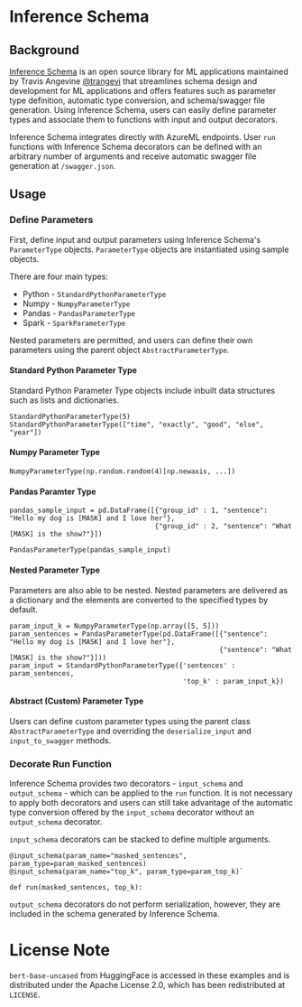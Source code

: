 # Inference Schema
## Background 
[Inference Schema](https://github.com/Azure/InferenceSchema) is an open source library for ML applications maintained by Travis Angevine [@trangevi](https://github.com/trangevi) that streamlines schema design and development for ML applications and offers features such as parameter type definition, automatic type conversion, and schema/swagger file generation. Using Inference Schema, users can easily define parameter types and associate them to functions with input and output decorators. 

Inference Schema integrates directly with AzureML endpoints. User `run` functions with Inference Schema decorators can be defined with an arbitrary number of arguments and receive automatic swagger file generation at `/swagger.json`. 

## Usage
### Define Parameters
First, define input and output parameters using Inference Schema's `ParameterType` objects. `ParameterType` objects are instantiated using sample objects. 

There are four main types: 
- Python - `StandardPythonParameterType` 
- Numpy - `NumpyParameterType` 
- Pandas - `PandasParameterType`
- Spark - `SparkParameterType`

Nested parameters are permitted, and users can define their own parameters using the parent object `AbstractParameterType`. 

#### Standard Python Parameter Type
Standard Python Parameter Type objects include inbuilt data structures such as lists and dictionaries. 

``` 
StandardPythonParameterType(5) 
StandardPythonParameterType(["time", "exactly", "good", "else", "year"]) 
``` 

#### Numpy Parameter Type

``` 
NumpyParameterType(np.random.random(4)[np.newaxis, ...])
``` 

#### Pandas Paramter Type

```
pandas_sample_input = pd.DataFrame([{"group_id" : 1, "sentence": "Hello my dog is [MASK] and I love her"},
                                    {"group_id" : 2, "sentence": "What [MASK] is the show?"}])

PandasParameterType(pandas_sample_input)

``` 

#### Nested Parameter Type
Parameters are also able to be nested. Nested parameters are delivered as a dictionary and the elements are converted to the specified types by default. 

```
param_input_k = NumpyParameterType(np.array([5, 5]))
param_sentences = PandasParameterType(pd.DataFrame([{"sentence": "Hello my dog is [MASK] and I love her"},
                                                    {"sentence": "What [MASK] is the show?"}]))
param_input = StandardPythonParameterType({'sentences' : param_sentences,
                                           'top_k' : param_input_k})

```

#### Abstract (Custom) Parameter Type
Users can define custom parameter types using the parent class `AbstractParameterType` and overriding the `deserialize_input` and `input_to_swagger` methods. 

### Decorate Run Function 
Inference Schema provides two decorators - `input_schema` and `output_schema` - which can be applied to the `run` function. It is not necessary to apply both decorators and users can still take advantage of the automatic type conversion offered by the `input_schema` decorator without an `output_schema` decorator.

`input_schema` decorators can be stacked to define multiple arguments. 

``` 
@input_schema(param_name="masked_sentences", param_type=param_masked_sentences)
@input_schema(param_name="top_k", param_type=param_top_k)` 

def run(masked_sentences, top_k): 
``` 

`output_schema` decorators do not perform serialization, however, they are included in the schema generated by Inference Schema. 

# License Note
`bert-base-uncased` from HuggingFace is accessed in these examples and is distributed under the Apache License 2.0, which has been redistributed at `LICENSE`. 